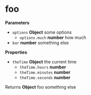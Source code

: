 # foo

**Parameters**

-   `options` **Object** some options
    -   `options.much` **number** how much
-   `bar` **number** something else

**Properties**

-   `theTime` **Object** the current time
    -   `theTime.hours` **number** 
    -   `theTime.minutes` **number** 
    -   `theTime.seconds` **number** 

Returns **Object** foo something else
